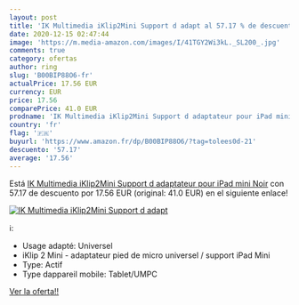 ```yaml
---
layout: post
title: 'IK Multimedia iKlip2Mini Support d adapt al 57.17 % de descuento'
date: 2020-12-15 02:47:44
image: 'https://m.media-amazon.com/images/I/41TGY2Wi3kL._SL200_.jpg'
comments: true
category: ofertas
author: ring
slug: 'B00BIP88O6-fr'
actualPrice: 17.56 EUR
currency: EUR
price: 17.56
comparePrice: 41.0 EUR
prodname: 'IK Multimedia iKlip2Mini Support d adaptateur pour iPad mini Noir'
country: 'fr'
flag: '🇫🇷'
buyurl: 'https://www.amazon.fr/dp/B00BIP88O6/?tag=tolees0d-21'
descuento: '57.17'
average: '17.56'
---
```


Está [IK Multimedia iKlip2Mini Support d adaptateur pour iPad mini Noir](https://www.amazon.fr/dp/B00BIP88O6/?tag=tolees0d-21) con 57.17 de descuento por 17.56 EUR (original: 41.0 EUR) en el siguiente enlace!

[![IK Multimedia iKlip2Mini Support d adapt](https://m.media-amazon.com/images/I/41TGY2Wi3kL._SL200_.jpg)](https://www.amazon.fr/dp/B00BIP88O6/?tag=tolees0d-21)

ℹ️:

- Usage adapté: Universel
- iKlip 2 Mini - adaptateur pied de micro universel / support iPad Mini
- Type: Actif
- Type dappareil mobile: Tablet/UMPC

[Ver la oferta!!](https://www.amazon.fr/dp/B00BIP88O6/?tag=tolees0d-21)
